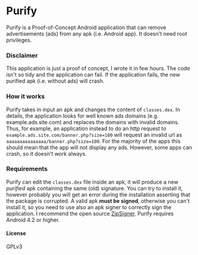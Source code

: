 # Purify
Purify is a Proof-of-Concept Android application that can remove advertisements (ads) from any apk (i.e. Android app). It doesn't need root privileges.
### Disclaimer
This application is just a proof of concept, I wrote it in few hours. The code isn't so tidy and the application can fail. If the application fails, the new purified apk (i.e. without ads) will crash.
### How it works
Purify takes in input an apk and changes the content of `classes.dex`. In details, the application looks for well known ads domains (e.g. example.ads.site.com) and replaces the domains with invalid domains. Thus, for example, an application instead to do an http request to `example.ads.site.com/banner.php?size=100` will request an invalid url as `aaaaaaaaaaaaaaa/banner.php?size=100`. For the majority of the apps this should mean that the app will not display any ads. However, some apps can crash, so it doesn't work always.
### Requirements
Purify can edit the `classes.dex` file inside an apk, it will produce a new *purified* apk containing the same (old) signature. You can try to install it, however probably you will get an error during the installation asserting that the package is corrupted. A valid apk **must be signed**, otherwise you can't install it, so you need to use also an apk signer to correctly sign the application. I recommend the open source [ZipSigner](https://play.google.com/store/apps/details?id=kellinwood.zipsigner2). Purify requires Android 4.2 or higher.

#### License
GPLv3
